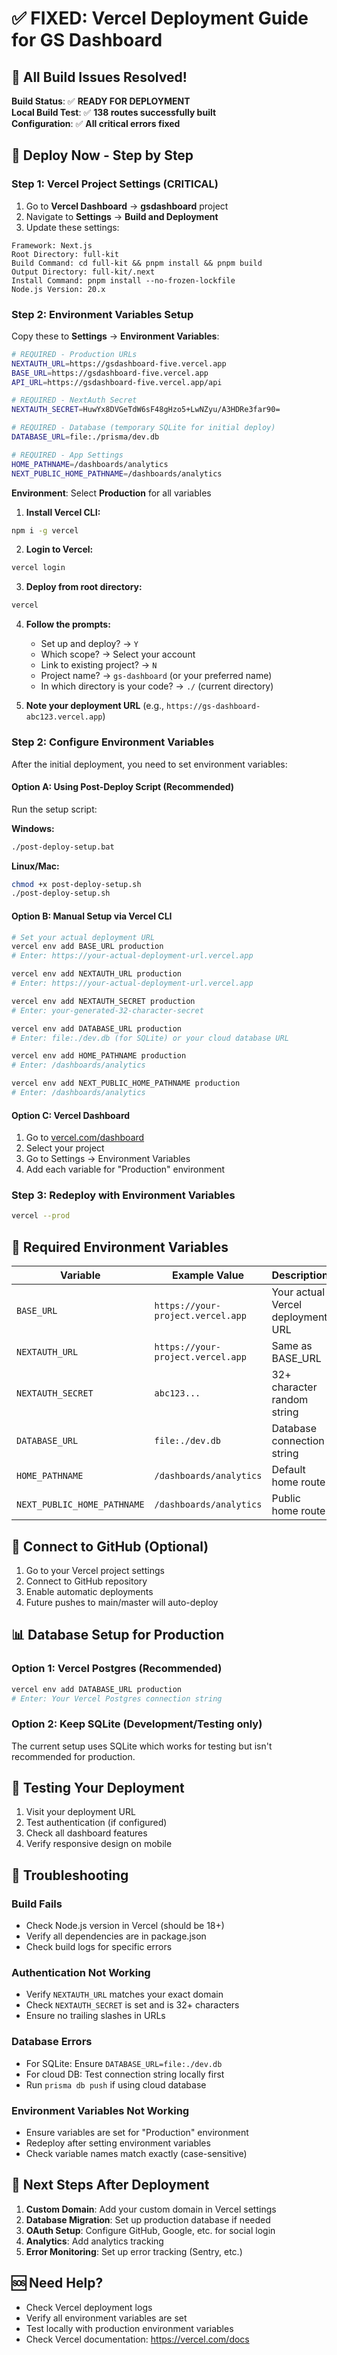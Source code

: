 # ✅ FIXED: Vercel Deployment Guide for GS Dashboard

## 🎉 All Build Issues Resolved!

**Build Status**: ✅ **READY FOR DEPLOYMENT**  
**Local Build Test**: ✅ **138 routes successfully built**  
**Configuration**: ✅ **All critical errors fixed**

## 🚀 Deploy Now - Step by Step

### Step 1: Vercel Project Settings (CRITICAL)

1. Go to **Vercel Dashboard** → **gsdashboard** project
2. Navigate to **Settings** → **Build and Deployment**
3. Update these settings:

```
Framework: Next.js
Root Directory: full-kit
Build Command: cd full-kit && pnpm install && pnpm build
Output Directory: full-kit/.next
Install Command: pnpm install --no-frozen-lockfile
Node.js Version: 20.x
```

### Step 2: Environment Variables Setup

Copy these to **Settings** → **Environment Variables**:

```bash
# REQUIRED - Production URLs
NEXTAUTH_URL=https://gsdashboard-five.vercel.app
BASE_URL=https://gsdashboard-five.vercel.app
API_URL=https://gsdashboard-five.vercel.app/api

# REQUIRED - NextAuth Secret
NEXTAUTH_SECRET=HuwYx8DVGeTdW6sF48gHzo5+LwNZyu/A3HDRe3far90=

# REQUIRED - Database (temporary SQLite for initial deploy)
DATABASE_URL=file:./prisma/dev.db

# REQUIRED - App Settings
HOME_PATHNAME=/dashboards/analytics
NEXT_PUBLIC_HOME_PATHNAME=/dashboards/analytics
```

**Environment**: Select **Production** for all variables

1. **Install Vercel CLI:**

```bash
npm i -g vercel
```

2. **Login to Vercel:**

```bash
vercel login
```

3. **Deploy from root directory:**

```bash
vercel
```

4. **Follow the prompts:**
   - Set up and deploy? → `Y`
   - Which scope? → Select your account
   - Link to existing project? → `N`
   - Project name? → `gs-dashboard` (or your preferred name)
   - In which directory is your code? → `./` (current directory)

5. **Note your deployment URL** (e.g., `https://gs-dashboard-abc123.vercel.app`)

### Step 2: Configure Environment Variables

After the initial deployment, you need to set environment variables:

#### Option A: Using Post-Deploy Script (Recommended)

Run the setup script:

**Windows:**

```bash
./post-deploy-setup.bat
```

**Linux/Mac:**

```bash
chmod +x post-deploy-setup.sh
./post-deploy-setup.sh
```

#### Option B: Manual Setup via Vercel CLI

```bash
# Set your actual deployment URL
vercel env add BASE_URL production
# Enter: https://your-actual-deployment-url.vercel.app

vercel env add NEXTAUTH_URL production
# Enter: https://your-actual-deployment-url.vercel.app

vercel env add NEXTAUTH_SECRET production
# Enter: your-generated-32-character-secret

vercel env add DATABASE_URL production
# Enter: file:./dev.db (for SQLite) or your cloud database URL

vercel env add HOME_PATHNAME production
# Enter: /dashboards/analytics

vercel env add NEXT_PUBLIC_HOME_PATHNAME production
# Enter: /dashboards/analytics
```

#### Option C: Vercel Dashboard

1. Go to [vercel.com/dashboard](https://vercel.com/dashboard)
2. Select your project
3. Go to Settings → Environment Variables
4. Add each variable for "Production" environment

### Step 3: Redeploy with Environment Variables

```bash
vercel --prod
```

## 🔧 Required Environment Variables

| Variable                    | Example Value                     | Description                       |
| --------------------------- | --------------------------------- | --------------------------------- |
| `BASE_URL`                  | `https://your-project.vercel.app` | Your actual Vercel deployment URL |
| `NEXTAUTH_URL`              | `https://your-project.vercel.app` | Same as BASE_URL                  |
| `NEXTAUTH_SECRET`           | `abc123...`                       | 32+ character random string       |
| `DATABASE_URL`              | `file:./dev.db`                   | Database connection string        |
| `HOME_PATHNAME`             | `/dashboards/analytics`           | Default home route                |
| `NEXT_PUBLIC_HOME_PATHNAME` | `/dashboards/analytics`           | Public home route                 |

## 🔗 Connect to GitHub (Optional)

1. Go to your Vercel project settings
2. Connect to GitHub repository
3. Enable automatic deployments
4. Future pushes to main/master will auto-deploy

## 📊 Database Setup for Production

### Option 1: Vercel Postgres (Recommended)

```bash
vercel env add DATABASE_URL production
# Enter: Your Vercel Postgres connection string
```

### Option 2: Keep SQLite (Development/Testing only)

The current setup uses SQLite which works for testing but isn't recommended for production.

## 🧪 Testing Your Deployment

1. Visit your deployment URL
2. Test authentication (if configured)
3. Check all dashboard features
4. Verify responsive design on mobile

## 🐛 Troubleshooting

### Build Fails

- Check Node.js version in Vercel (should be 18+)
- Verify all dependencies are in package.json
- Check build logs for specific errors

### Authentication Not Working

- Verify `NEXTAUTH_URL` matches your exact domain
- Check `NEXTAUTH_SECRET` is set and is 32+ characters
- Ensure no trailing slashes in URLs

### Database Errors

- For SQLite: Ensure `DATABASE_URL=file:./dev.db`
- For cloud DB: Test connection string locally first
- Run `prisma db push` if using cloud database

### Environment Variables Not Working

- Ensure variables are set for "Production" environment
- Redeploy after setting environment variables
- Check variable names match exactly (case-sensitive)

## 📝 Next Steps After Deployment

1. **Custom Domain**: Add your custom domain in Vercel settings
2. **Database Migration**: Set up production database if needed
3. **OAuth Setup**: Configure GitHub, Google, etc. for social login
4. **Analytics**: Add analytics tracking
5. **Error Monitoring**: Set up error tracking (Sentry, etc.)

## 🆘 Need Help?

- Check Vercel deployment logs
- Verify all environment variables are set
- Test locally with production environment variables
- Check Vercel documentation: https://vercel.com/docs
